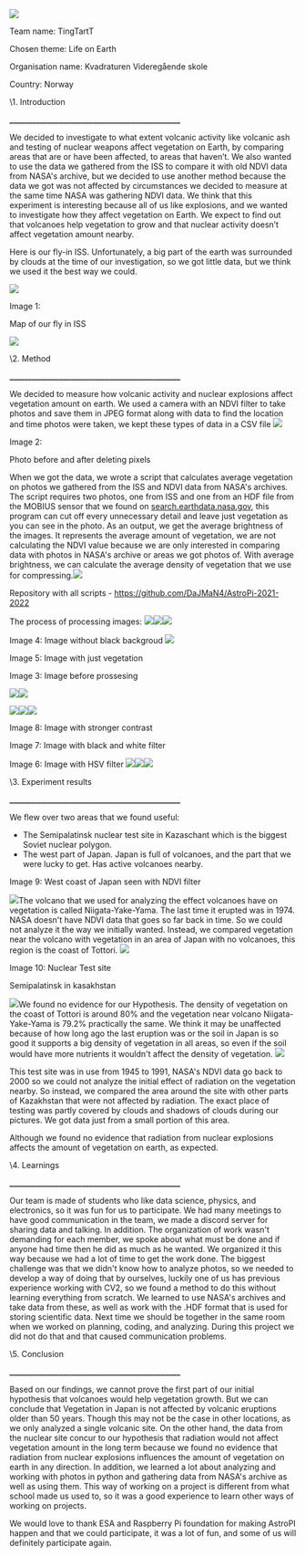 ![](https://github.com/Smulee/AstroPi2022-TingTarT/tree/main/readme%20images\Aspose.Words.52fca623-1ad1-4d34-845b-1654aa743da7.001.png?raw=true)

Team name: TingTartT

Chosen theme: Life on Earth 

Organisation name: Kvadraturen Videregående skole 

Country: Norway

\1. Introduction

**\_\_\_\_\_\_\_\_\_\_\_\_\_\_\_\_\_\_\_\_\_\_\_\_\_\_\_\_\_\_\_\_\_\_\_\_\_\_\_\_\_\_\_\_\_**

We decided to investigate to what extent volcanic activity like volcanic ash and testing of nuclear weapons affect vegetation on Earth, by comparing areas that are or have been affected, to areas that haven’t. We also wanted to use the data we gathered from the ISS to compare it with old NDVI data from NASA's archive, but we decided to use another method because the data we got was not affected by circumstances we decided to measure at the same time NASA was gathering NDVI data. We think that this experiment is interesting because all of us like explosions, and we wanted to investigate how they affect vegetation on Earth. We expect to find out that volcanoes help vegetation to grow and that nuclear activity doesn’t affect vegetation amount nearby. 

Here is our fly-in ISS. Unfortunately, a big part of the earth was surrounded by clouds at the time of our investigation, so we got little data, but we think we used it the best way we could. 

![](https://github.com/Smulee/AstroPi2022-TingTarT/tree/main/readme%20images\Aspose.Words.52fca623-1ad1-4d34-845b-1654aa743da7.002.png?raw=true)

Image 1: 

Map of our fly in ISS

![](https://github.com/Smulee/AstroPi2022-TingTarT/tree/main/readme%20images\Aspose.Words.52fca623-1ad1-4d34-845b-1654aa743da7.003.png?raw=true)






\2. Method

**\_\_\_\_\_\_\_\_\_\_\_\_\_\_\_\_\_\_\_\_\_\_\_\_\_\_\_\_\_\_\_\_\_\_\_\_\_\_\_\_\_\_\_\_\_**

We decided to measure how volcanic activity and nuclear explosions affect vegetation amount on earth. We used a camera with an NDVI filter to take photos and save them in JPEG format along with data to find the location and time photos were taken, we kept these types of data in a CSV file ![](https://github.com/Smulee/AstroPi2022-TingTarT/tree/main/readme%20images\Aspose.Words.52fca623-1ad1-4d34-845b-1654aa743da7.004.png?raw=true)

Image 2: 

Photo before and after deleting pixels

When we got the data, we wrote a script that calculates average vegetation on photos we gathered from the ISS and NDVI data from NASA's archives. The script requires two photos, one from ISS and one from an HDF file from the MOBIUS sensor that we found on [search.earthdata.nasa.gov](https://search.earthdata.nasa.gov/), this program can cut off every unnecessary detail and leave just vegetation as you can see in the photo. As an output, we get the average brightness of the images. It represents the average amount of vegetation, we are not calculating the NDVI value because we are only interested in comparing data with photos in NASA's archive or areas we got photos of. With average brightness, we can calculate the average density of vegetation that we use for compressing.![](https://github.com/Smulee/AstroPi2022-TingTarT/tree/main/readme%20images\Aspose.Words.52fca623-1ad1-4d34-845b-1654aa743da7.005.png?raw=true)

Repository with all scripts - <https://github.com/DaJMaN4/AstroPi-2021-2022>

The process of processing images: ![](https://github.com/Smulee/AstroPi2022-TingTarT/tree/main/readme%20images\Aspose.Words.52fca623-1ad1-4d34-845b-1654aa743da7.006.png?raw=true)![](https://github.com/Smulee/AstroPi2022-TingTarT/tree/main/readme%20images\Aspose.Words.52fca623-1ad1-4d34-845b-1654aa743da7.007.png?raw=true)![](https://github.com/Smulee/AstroPi2022-TingTarT/tree/main/readme%20images\Aspose.Words.52fca623-1ad1-4d34-845b-1654aa743da7.008.png?raw=true)


Image 4: Image without black backgroud
![](https://github.com/Smulee/AstroPi2022-TingTarT/tree/main/readme%20images\Aspose.Words.52fca623-1ad1-4d34-845b-1654aa743da7.009.png?raw=true)

Image 5: Image with just vegetation

Image 3: Image before prossesing

![](https://github.com/Smulee/AstroPi2022-TingTarT/tree/main/readme%20images\Aspose.Words.52fca623-1ad1-4d34-845b-1654aa743da7.010.png?raw=true)![](https://github.com/Smulee/AstroPi2022-TingTarT/tree/main/readme%20images\Aspose.Words.52fca623-1ad1-4d34-845b-1654aa743da7.011.png?raw=true)

![](https://github.com/Smulee/AstroPi2022-TingTarT/tree/main/readme%20images\Aspose.Words.52fca623-1ad1-4d34-845b-1654aa743da7.012.png?raw=true)![](https://github.com/Smulee/AstroPi2022-TingTarT/tree/main/readme%20images\Aspose.Words.52fca623-1ad1-4d34-845b-1654aa743da7.013.png?raw=true)![](https://github.com/Smulee/AstroPi2022-TingTarT/tree/main/readme%20images\Aspose.Words.52fca623-1ad1-4d34-845b-1654aa743da7.014.png?raw=true)



Image 8: Image with stronger contrast

Image 7: Image with black and white filter

Image 6: Image with HSV filter
![](https://github.com/Smulee/AstroPi2022-TingTarT/tree/main/readme%20images\Aspose.Words.52fca623-1ad1-4d34-845b-1654aa743da7.015.png?raw=true)![](https://github.com/Smulee/AstroPi2022-TingTarT/tree/main/readme%20images\Aspose.Words.52fca623-1ad1-4d34-845b-1654aa743da7.016.png?raw=true)![](https://github.com/Smulee/AstroPi2022-TingTarT/tree/main/readme%20images\Aspose.Words.52fca623-1ad1-4d34-845b-1654aa743da7.017.png?raw=true)

\3. Experiment results 

**\_\_\_\_\_\_\_\_\_\_\_\_\_\_\_\_\_\_\_\_\_\_\_\_\_\_\_\_\_\_\_\_\_\_\_\_\_\_\_\_\_\_\_\_\_**

We flew over two areas that we found useful:

- The Semipalatinsk nuclear test site in Kazaschant which is the biggest Soviet nuclear polygon.
- The west part of Japan. Japan is full of volcanoes, and the part that we were lucky to get. Has active volcanoes nearby. 

Image 9: West coast of Japan seen with NDVI filter

![](https://github.com/Smulee/AstroPi2022-TingTarT/tree/main/readme%20images\Aspose.Words.52fca623-1ad1-4d34-845b-1654aa743da7.018.png?raw=true)The volcano that we used for analyzing the effect volcanoes have on vegetation is called Niigata-Yake-Yama. The last time it erupted was in 1974. NASA doesn't have NDVI data that goes so far back in time. So we could not analyze it the way we initially wanted. Instead, we compared vegetation near the volcano with vegetation in an area of Japan with no volcanoes, this region is the coast of Tottori. 		![](https://github.com/Smulee/AstroPi2022-TingTarT/tree/main/readme%20images\Aspose.Words.52fca623-1ad1-4d34-845b-1654aa743da7.019.png?raw=true)

Image 10: Nuclear Test site

Semipalatinsk in kasakhstan

![](https://github.com/Smulee/AstroPi2022-TingTarT/tree/main/readme%20images\Aspose.Words.52fca623-1ad1-4d34-845b-1654aa743da7.020.png?raw=true)We found no evidence for our Hypothesis. The density of vegetation on the coast of Tottori is around 80% and the vegetation near volcano Niigata-Yake-Yama is 79.2% practically the same. We think it may be unaffected because of how long ago the last eruption was or the soil in Japan is so good it supports a big density of vegetation in all areas, so even if the soil would have more nutrients it wouldn't affect the density of vegetation. 	![](https://github.com/Smulee/AstroPi2022-TingTarT/tree/main/readme%20images\Aspose.Words.52fca623-1ad1-4d34-845b-1654aa743da7.021.png?raw=true)

This test site was in use from 1945 to 1991, NASA's NDVI data go back to 2000 so we could not analyze the initial effect of radiation on the vegetation nearby. So instead, we compared the area around the site with other parts of Kazakhstan that were not affected by radiation. The exact place of testing was partly covered by clouds and shadows of clouds during our pictures. We got data just from a small portion of this area. 

Although we found no evidence that radiation from nuclear explosions affects the amount of vegetation on earth, as expected. 


\4. Learnings

**\_\_\_\_\_\_\_\_\_\_\_\_\_\_\_\_\_\_\_\_\_\_\_\_\_\_\_\_\_\_\_\_\_\_\_\_\_\_\_\_\_\_\_\_\_**

Our team is made of students who like data science, physics, and electronics, so it was fun for us to participate. We had many meetings to have good communication in the team, we made a discord server for sharing data and talking. In addition. The organization of work wasn't demanding for each member, we spoke about what must be done and if anyone had time then he did as much as he wanted. We organized it this way because we had a lot of time to get the work done. The biggest challenge was that we didn't know how to analyze photos, so we needed to develop a way of doing that by ourselves, luckily one of us has previous experience working with CV2, so we found a method to do this without learning everything from scratch. We learned to use NASA's archives and take data from these, as well as work with the .HDF format that is used for storing scientific data. Next time we should be together in the same room when we worked on planning, coding, and analyzing. During this project we did not do that and that caused communication problems.


\5. Conclusion 

**\_\_\_\_\_\_\_\_\_\_\_\_\_\_\_\_\_\_\_\_\_\_\_\_\_\_\_\_\_\_\_\_\_\_\_\_\_\_\_\_\_\_\_\_\_**

Based on our findings, we cannot prove the first part of our initial hypothesis that volcanoes would help vegetation growth. But we can conclude that Vegetation in Japan is not affected by volcanic eruptions older than 50 years. Though this may not be the case in other locations, as we only analyzed a single volcanic site. On the other hand, the data from the nuclear site concur to our hypothesis that radiation would not affect vegetation amount in the long term because we found no evidence that radiation from nuclear explosions influences the amount of vegetation on earth in any direction. In addition, we learned a lot about analyzing and working with photos in python and gathering data from NASA's archive as well as using them. This way of working on a project is different from what school made us used to, so it was a good experience to learn other ways of working on projects. 

We would love to thank ESA and Raspberry Pi foundation for making AstroPI happen and that we could participate, it was a lot of fun, and some of us will definitely participate again. 


